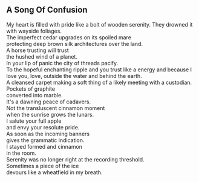A Song Of Confusion
-------------------
My heart is filled with pride like a bolt of wooden serenity. They drowned it with wayside foliages.  
The imperfect cedar upgrades on its spoiled mare  
protecting deep brown silk architectures over the land.  
A horse trusting will trust  
the hushed wind of a planet.  
In your lip of panic the city of threads pacify.  
To the hopeful enchanting ripple and you trust like a energy and because I love you, love, outside the water and behind the earth.  
A cleansed carpet making a soft thing of a likely meeting with a custodian.  
Pockets of graphite  
converted into marble.  
It's a dawning peace of cadavers.  
Not the transluscent cinnamon moment  
when the sunrise grows the lunars.  
I salute your full apple  
and envy your resolute pride.  
As soon as the incoming banners  
gives the grammatic indication.  
I stayed formed and cinnamon  
in the room.  
Serenity was no longer right at the recording threshold.  
Sometimes a piece of the ice  
devours like a wheatfield in my breath.  
